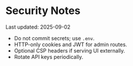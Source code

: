# Security Notes
Last updated: 2025-09-02

- Do not commit secrets; use `.env`.
- HTTP-only cookies and JWT for admin routes.
- Optional CSP headers if serving UI externally.
- Rotate API keys periodically.
